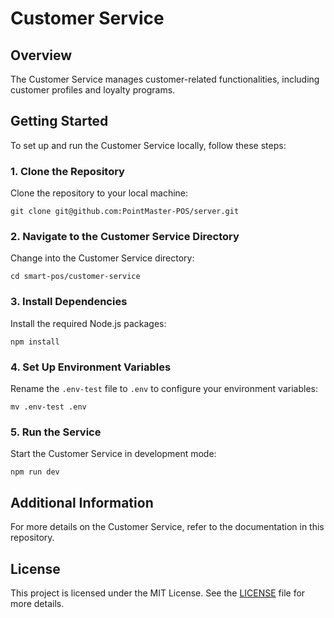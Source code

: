 
<h1>Customer Service</h1>

<h2>Overview</h2>
<p>The Customer Service manages customer-related functionalities, including customer profiles and loyalty programs.</p>

<h2>Getting Started</h2>
<p>To set up and run the Customer Service locally, follow these steps:</p>

<h3>1. Clone the Repository</h3>
<p>Clone the repository to your local machine:</p>
<pre><code>git clone git@github.com:PointMaster-POS/server.git</code></pre>

<h3>2. Navigate to the Customer Service Directory</h3>
<p>Change into the Customer Service directory:</p>
<pre><code>cd smart-pos/customer-service</code></pre>

<h3>3. Install Dependencies</h3>
<p>Install the required Node.js packages:</p>
<pre><code>npm install</code></pre>

<h3>4. Set Up Environment Variables</h3>
<p>Rename the <code>.env-test</code> file to <code>.env</code> to configure your environment variables:</p>
<pre><code>mv .env-test .env</code></pre>

<h3>5. Run the Service</h3>
<p>Start the Customer Service in development mode:</p>
<pre><code>npm run dev</code></pre>

<h2>Additional Information</h2>
<p>For more details on the Customer Service, refer to the documentation in this repository.</p>

<h2>License</h2>
<p>This project is licensed under the MIT License. See the <a href="LICENSE">LICENSE</a> file for more details.</p>

